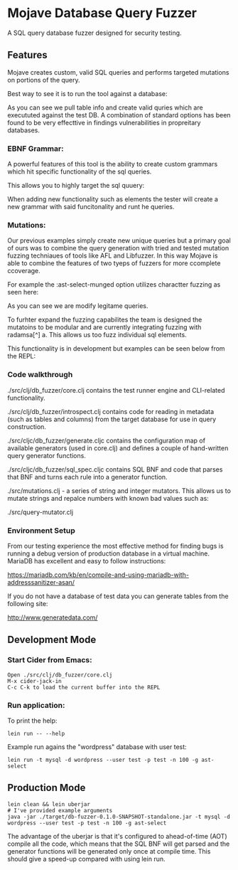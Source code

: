 # Mojave Database Query Fuzzer

A SQL query database fuzzer designed for security testing. 

## Features
Mojave creates custom, valid SQL queries and performs targeted mutations on portions of the query.

Best way to see it is to run the tool against a database:




As you can see we pull table info and create valid quries which are execututed against the test DB. A combination of standard options has been found to be very effecttive in findings vulnerabilities in propreitary databases.


### EBNF Grammar:

A powerful features of this tool is the ability to create custom grammars which hit specific functionality of the sql queries.


This allows you to highly target the sql quuery:


When adding new functionality such as elements the tester will create a new grammar with said funcitonality and runt he queries.


### Mutations:

Our previous examples simply create new unique queries but a primary goal of ours was to combine the query generation with tried and tested mutation fuzzing techniaues of tools like AFL and Libfuzzer. In this way Mojave is able to combine the features of two tyeps of fuzzers for more ccomplete ccoverage.

For example the :ast-select-munged option utilizes charactter fuzzing as seen here:


As you can see we are modify legitame queries.

To furhter expand the fuzzing capabilites the team is designed the mutatoins to be modular and are currently integrating fuzzing with radamsa[^] a. This allows us too fuzz individual sql elements.

This functionality is in development but examples can be seen below from the REPL:




### Code walkthrough
  ./src/clj/db_fuzzer/core.clj contains the test runner engine and CLI-related functionality.
  
  
  ./src/clj/db_fuzzer/introspect.clj contains code for reading in metadata (such as tables and columns) from the target database for use in query construction.
  
  ./src/cljc/db_fuzzer/generate.cljc contains the configuration map of available generators (used in core.clj) and defines a couple of hand-written query generator functions.
  
  ./src/cljc/db_fuzzer/sql_spec.cljc contains SQL BNF and code that parses that BNF and turns each rule into a generator function.
  
  ./src/mutations.clj - a series of string and integer mutators. This allows us to mutate strings and repalce numbers with known bad values such as:
  
  ./src/query-mutator.clj



### Environment Setup

From our testing experience the most effective method for finding bugs is running a debug version of production database in a virtual machine. MariaDB has excellent and easy to follow instructions:

https://mariadb.com/kb/en/compile-and-using-mariadb-with-addresssanitizer-asan/


If you do not have a database of test data you can generate tables from the following site:

http://www.generatedata.com/



## Development Mode

### Start Cider from Emacs:

```
Open ./src/clj/db_fuzzer/core.clj
M-x cider-jack-in
C-c C-k to load the current buffer into the REPL
```

### Run application:
To print the help:
```
lein run -- --help
```

Example run agains the "wordpress" database with user test:
```
lein run -t mysql -d wordpress --user test -p test -n 100 -g ast-select
```

## Production Mode
```
lein clean && lein uberjar
# I've provided example arguments
java -jar ./target/db-fuzzer-0.1.0-SNAPSHOT-standalone.jar -t mysql -d wordpress --user test -p test -n 100 -g ast-select
```

The advantage of the uberjar is that it's configured to ahead-of-time (AOT) compile all the code,
which means that the SQL BNF will get parsed and the generator functions will be generated only once at compile time.
This should give a speed-up compared with using lein run.
